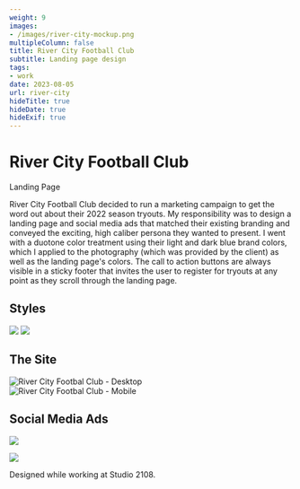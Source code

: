 ```yaml
---
weight: 9
images:
- /images/river-city-mockup.png
multipleColumn: false
title: River City Football Club
subtitle: Landing page design
tags:
- work
date: 2023-08-05
url: river-city
hideTitle: true
hideDate: true
hideExif: true
---
```

# River City Football Club
<div class="subtitle">Landing Page</div>

River City Football Club decided to run a marketing campaign to get the word out about their 2022 season tryouts. My responsibility was to design a landing page and social media ads that matched their existing branding and conveyed the exciting, high caliber persona they wanted to present. I went with a duotone color treatment using their light and dark blue brand colors, which I applied to the photography (which was provided by the client) as well as the landing page's colors. The call to action buttons are always visible in a sticky footer that invites the user to register for tryouts at any point as they scroll through the landing page.

## Styles

![](/images/river-city/colors.png)
![](/images/river-city/fonts.png)

## The Site

<div class="scroll-box"><img src="/images/river-city/Desktop-Abend.jpg" alt="River City Footbal Club - Desktop"/></div>
<div class="scroll-box"><img src="/images/river-city/RiverCity-Mobile.png" alt="River City Footbal Club - Mobile"/></div>

## Social Media Ads

![](/images/river-city/RiverCity_FacebookAd.png)

![](/images/river-city/Facebook_Abend.jpg)

<div class="small-text">Designed while working at Studio 2108.</div>